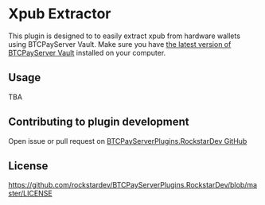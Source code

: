 ﻿# Xpub Extractor

This plugin is designed to to easily extract xpub from hardware wallets using BTCPayServer Vault.
Make sure you have [the latest version of BTCPayServer Vault](https://github.com/btcpayserver/BTCPayServer.Vault/releases) installed on your computer.

## Usage
TBA

## Contributing to plugin development
Open issue or pull request on [BTCPayServerPlugins.RockstarDev GitHub](https://github.com/btcpayserver/BTCPayServer.Vault/releases)

## License
https://github.com/rockstardev/BTCPayServerPlugins.RockstarDev/blob/master/LICENSE
